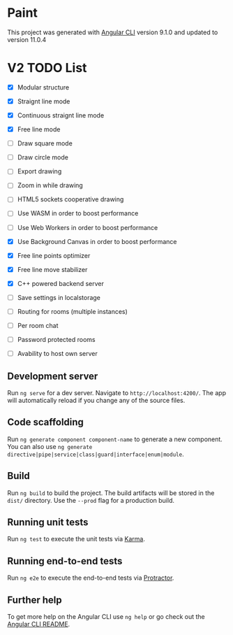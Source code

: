 # Paint

This project was generated with [Angular CLI](https://github.com/angular/angular-cli) version 9.1.0 and updated to version 11.0.4

# V2 TODO List
- [x] Modular structure
- [x] Straignt line mode
- [x] Continuous straignt line mode
- [x] Free line mode
- [ ] Draw square mode
- [ ] Draw circle mode
- [ ] Export drawing
- [ ] Zoom in while drawing
- [ ] HTML5 sockets cooperative drawing
- [ ] Use WASM in order to boost performance
- [ ] Use Web Workers in order to boost performance
- [x] Use Background Canvas in order to boost performance
- [x] Free line points optimizer
- [x] Free line move stabilizer
- [x] C++ powered backend server
- [ ] Save settings in localstorage
- [ ] Routing for rooms (multiple instances)
- [ ] Per room chat
- [ ] Password protected rooms
- [ ] Avability to host own server


## Development server

Run `ng serve` for a dev server. Navigate to `http://localhost:4200/`. The app will automatically reload if you change any of the source files.

## Code scaffolding

Run `ng generate component component-name` to generate a new component. You can also use `ng generate directive|pipe|service|class|guard|interface|enum|module`.

## Build

Run `ng build` to build the project. The build artifacts will be stored in the `dist/` directory. Use the `--prod` flag for a production build.

## Running unit tests

Run `ng test` to execute the unit tests via [Karma](https://karma-runner.github.io).

## Running end-to-end tests

Run `ng e2e` to execute the end-to-end tests via [Protractor](http://www.protractortest.org/).

## Further help

To get more help on the Angular CLI use `ng help` or go check out the [Angular CLI README](https://github.com/angular/angular-cli/blob/master/README.md).
